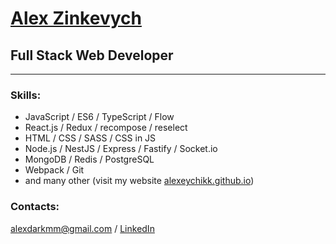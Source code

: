 # [Alex Zinkevych](https://alexeychikk.github.io/)

## Full Stack Web Developer

---

### Skills:

- JavaScript / ES6 / TypeScript / Flow
- React.js / Redux / recompose / reselect
- HTML / CSS / SASS / CSS in JS
- Node.js / NestJS / Express / Fastify / Socket.io
- MongoDB / Redis / PostgreSQL
- Webpack / Git
- and many other (visit my website [alexeychikk.github.io](https://alexeychikk.github.io/))

### Contacts:

alexdarkmm@gmail.com / [LinkedIn](https://www.linkedin.com/in/alex-zinkevych/)
